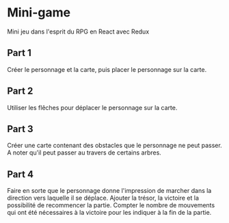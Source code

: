 # Mini-game

Mini jeu dans l'esprit du RPG en React avec Redux

## Part 1

Créer le personnage et la carte, puis placer le personnage sur la carte.

## Part 2

Utiliser les flêches pour déplacer le personnage sur la carte.

## Part 3

Créer une carte contenant des obstacles que le personnage ne peut passer. A noter qu'il peut passer au travers de certains arbres.

## Part 4

Faire en sorte que le personnage donne l'impression de marcher dans la direction vers laquelle il se déplace.
Ajouter la trésor, la victoire et la possibilité de recommencer la partie.
Compter le nombre de mouvements qui ont été nécessaires à la victoire pour les indiquer à la fin de la partie.
